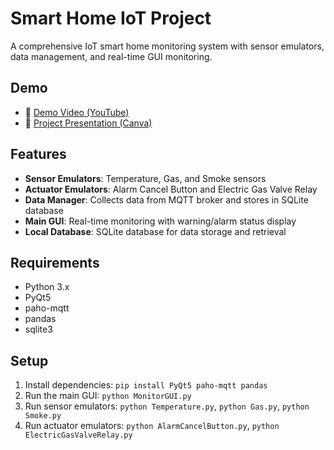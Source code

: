 # Smart Home IoT Project

A comprehensive IoT smart home monitoring system with sensor emulators, data management, and real-time GUI monitoring.

## Demo

- 🎥 [Demo Video (YouTube)](https://www.youtube.com/watch?v=3OuBLm_TCl4)
- 📄 [Project Presentation (Canva)](https://www.canva.com/design/DAGyMcfNLYw/bGa1LOjLZwyCaAUpTRBlLQ/edit?utm_content=DAGyMcfNLYw&utm_campaign=designshare&utm_medium=link2&utm_source=sharebutton)

## Features

- **Sensor Emulators**: Temperature, Gas, and Smoke sensors
- **Actuator Emulators**: Alarm Cancel Button and Electric Gas Valve Relay
- **Data Manager**: Collects data from MQTT broker and stores in SQLite database
- **Main GUI**: Real-time monitoring with warning/alarm status display
- **Local Database**: SQLite database for data storage and retrieval

## Requirements

- Python 3.x
- PyQt5
- paho-mqtt
- pandas
- sqlite3

## Setup

1. Install dependencies: `pip install PyQt5 paho-mqtt pandas`
2. Run the main GUI: `python MonitorGUI.py`
3. Run sensor emulators: `python Temperature.py`, `python Gas.py`, `python Smoke.py`
4. Run actuator emulators: `python AlarmCancelButton.py`, `python ElectricGasValveRelay.py`
